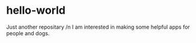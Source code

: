 # hello-world
Just another repositary /n
I am interested in making some helpful apps for people and dogs.

